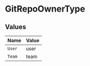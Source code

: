 # GitRepoOwnerType


## Values

| Name   | Value  |
| ------ | ------ |
| `User` | user   |
| `Team` | team   |